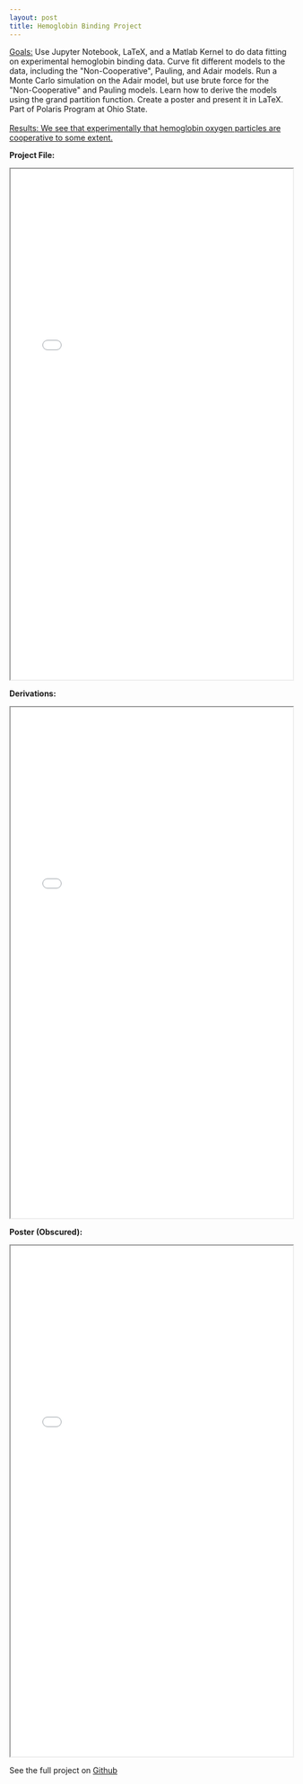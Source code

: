 ```yaml
---
layout: post
title: Hemoglobin Binding Project
---
```


<div class="message">
  <u>Goals:</u> Use Jupyter Notebook, LaTeX, and a Matlab Kernel to do data fitting on experimental hemoglobin binding data. Curve fit different models to the data, including the "Non-Cooperative", Pauling, and Adair models. Run a Monte Carlo simulation on the Adair model, but use brute force for the "Non-Cooperative" and Pauling models. Learn how to derive the models using the grand partition function. Create a poster and present it in LaTeX. Part of Polaris Program at Ohio State.
  <br> <br>
  <u>Results: We see that experimentally that hemoglobin oxygen particles are cooperative to some extent. </u>
</div>

**Project File:**
<iframe src="/pdfs/Project.pdf" width="100%" height="910px"></iframe>

**Derivations:**
<iframe src="/pdfs/HemoglobinDerivations.pdf" width="100%" height="910px"></iframe>

**Poster (Obscured):**
<iframe src="/pdfs/PolarisPosterTrue__Copy_.pdf" width="100%" height="910px"></iframe>

See the full project on [Github](https://github.com/RandomKiddo/PolarisResearchProject)